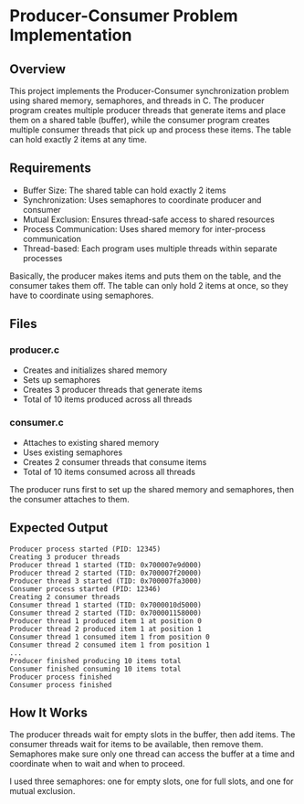 # Producer-Consumer Problem Implementation

## Overview
This project implements the Producer-Consumer synchronization problem using shared memory, semaphores, and threads in C. The producer program creates multiple producer threads that generate items and place them on a shared table (buffer), while the consumer program creates multiple consumer threads that pick up and process these items. The table can hold exactly 2 items at any time.


## Requirements
- Buffer Size: The shared table can hold exactly 2 items
- Synchronization: Uses semaphores to coordinate producer and consumer
- Mutual Exclusion: Ensures thread-safe access to shared resources
- Process Communication: Uses shared memory for inter-process communication
- Thread-based: Each program uses multiple threads within separate processes

Basically, the producer makes items and puts them on the table, and the consumer takes them off. The table can only hold 2 items at once, so they have to coordinate using semaphores.

## Files

### producer.c
- Creates and initializes shared memory
- Sets up semaphores
- Creates 3 producer threads that generate items
- Total of 10 items produced across all threads

### consumer.c
- Attaches to existing shared memory
- Uses existing semaphores
- Creates 2 consumer threads that consume items
- Total of 10 items consumed across all threads

The producer runs first to set up the shared memory and semaphores, then the consumer attaches to them.

## Expected Output
```
Producer process started (PID: 12345)
Creating 3 producer threads
Producer thread 1 started (TID: 0x700007e9d000)
Producer thread 2 started (TID: 0x700007f20000)
Producer thread 3 started (TID: 0x700007fa3000)
Consumer process started (PID: 12346)
Creating 2 consumer threads
Consumer thread 1 started (TID: 0x7000010d5000)
Consumer thread 2 started (TID: 0x700001158000)
Producer thread 1 produced item 1 at position 0
Producer thread 2 produced item 1 at position 1
Consumer thread 1 consumed item 1 from position 0
Consumer thread 2 consumed item 1 from position 1
...
Producer finished producing 10 items total
Consumer finished consuming 10 items total
Producer process finished
Consumer process finished
```

## How It Works

The producer threads wait for empty slots in the buffer, then add items. The consumer threads wait for items to be available, then remove them. Semaphores make sure only one thread can access the buffer at a time and coordinate when to wait and when to proceed.

I used three semaphores: one for empty slots, one for full slots, and one for mutual exclusion.